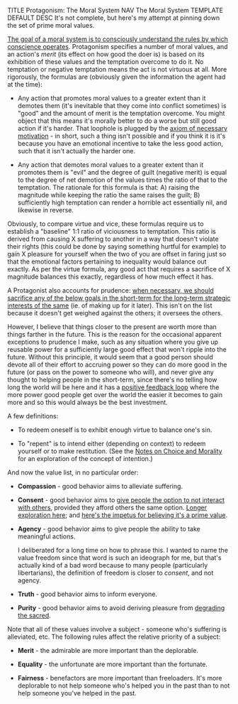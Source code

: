 TITLE Protagonism: The Moral System
NAV The Moral System
TEMPLATE DEFAULT
DESC It's not complete, but here's my attempt at pinning down the set of prime moral values.

[The goal of a moral system is to consciously understand the rules by which conscience operates](conscience). Protagonism specifies a number of moral values, and an action's *merit* (its effect on how good the doer is) is based on its exhibition of these values and the temptation overcome to do it. No temptation or negative temptation means the act is not virtuous at all. More rigorously, the formulas are (obviously given the information the agent had at the time):

* Any action that promotes moral values to a greater extent than it demotes them (it's inevitable that they come into conflict sometimes) is "good" and the amount of merit is the temptation overcome. <span class="note">You might object that this means it's morally better to do a worse but still good action if it's harder. That loophole is plugged by the <a href="choice_notes">axiom of necessary motivation</a> - in short, such a thing isn't possible and if you think it is it's because you have an emotional incentive to take the less good action, such that it isn't actually the harder one.</span>

* Any action that demotes moral values to a greater extent than it promotes them is "evil" and the degree of guilt (negative merit) is equal to the degree of net demotion of the values times the ratio of that to the temptation. <span class="note">The rationale for this formula is that: A) raising the magnitude while keeping the ratio the same raises the guilt; B) sufficiently high temptation can render a horrible act essentially nil, and likewise in reverse.</span>

Obviously, to compare virtue and vice, these formulas require us to establish a "baseline" 1:1 ratio of viciousness to temptation. This ratio is derived from causing X suffering to another in a way that doesn't violate their rights (this could be done by saying something hurtful for example) to gain X pleasure for yourself when the two of you are offset in faring just so that the emotional factors pertaining to inequality would balance out exactly. As per the virtue formula, any good act that requires a sacrifice of X magnitude balances this exactly, regardless of how much effect it has.

A Protagonist also accounts for prudence: [when necessary, we should sacrifice any of the below goals in the short-term for the long-term strategic interests of the same](consequentialism) (ie. of making up for it later). This isn't on the list because it doesn't get weighed against the others; it oversees the others.

However, I believe that things closer to the present are worth more than things farther in the future. This is the reason for the occasional apparent exceptions to prudence I make, such as any situation where you give up reusable power for a sufficiently large good effect that won't ripple into the future. Without this principle, it would seem that a good person should devote all of their effort to accruing power so they can do more good in the future (or pass on the power to someone who will), and never give any thought to helping people in the short-term, since there's no telling how long the world will be here and it has a [positive feedback loop](/game_design/feedback_loops) where the more power good people get over the world the easier it becomes to gain more and so this would always be the best investment.

A few definitions:

* To redeem oneself is to exhibit enough virtue to balance one's sin.

* To "repent" is to intend either (depending on context) to redeem yourself or to make restitution. (See the [Notes on Choice and Morality](choice_notes) for an exploration of the concept of intention.)

And now the value list, in no particular order:

* **Compassion** - good behavior aims to alleviate suffering.

* **Consent** - good behavior aims to [give people the option to not interact with others](consent), provided they afford others the same option. [Longer exploration here](property); and [here's the impetus for believing it's a prime value](luck).

* **Agency** - good behavior aims to give people the ability to take meaningful actions.

	I deliberated for a long time on how to phrase this. I wanted to name the value freedom since that word is such an ideograph for me, but that's actually kind of a bad word because to many people (particularly libertarians), the definition of freedom is closer to *consent*, and not agency.

* **Truth** - good behavior aims to inform everyone.
<!--Probably explore nonmental truth-->

<!--	When fully understood, this encompasses non-[discrimination](discrimination). Benefitting someone else creates a debt from them to you, so if you're going to benefit multiple people, you should spread it out, all other things the same; because you should address the biggest problems first. (Just like you should focus Compassion on the people who need it most even when the ostensible degree of benefit you can provide out is the same either way.)-->

* **Purity** - good behavior aims to avoid deriving pleasure from [degrading the sacred](impurity).

Note that all of these values involve a subject - someone who's suffering is alleviated, etc. The following rules affect the relative priority of a subject:

* **Merit** - the admirable are more important than the deplorable.

* **Equality** - the unfortunate are more important than the fortunate.

* **Fairness** - benefactors are more important than freeloaders. It's more deplorable to not help someone who's helped you in the past than to not help someone you've helped in the past.
